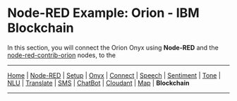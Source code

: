 # Node-RED Example: Orion - IBM Blockchain

In this section, you will connect the Orion Onyx using **Node-RED** and the [node-red-contrib-orion](https://flows.nodered.org/node/node-red-contrib-orion) nodes, to the

---

[Home](/README.md) | [Node-RED](/PART1.md) | [Setup](/PART2.md) | [Onyx](/PART3.md) | [Connect](/PART4.md) | [Speech](/PART5.md) | [Sentiment](/PART6.md) | [Tone](/PART7.md) | [NLU](/PART8.md) | [Translate](/PART9.md) | [SMS](/PART10.md) | [ChatBot](/PART11.md) | [Cloudant](/PART12.md) | [Map](/PART13.md) | **Blockchain** 

---
